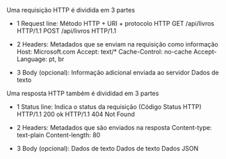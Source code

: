 Uma requisição HTTP é dividida em 3 partes
 - 1 Request line: Método HTTP + URI + protocolo HTTP
    GET /api/livros HTTP/1.1
    POST /api/livros HTTP/1.1

 - 2 Headers: Metadados que se enviam na requisição como informação
    Host: Microsoft.com        Accept: text/*
    Cache-Control: no-cache    Accept-Language: pt, br 

 - 3 Body (opcional): Informação adicional enviada ao servidor
    Dados de texto

Uma resposta HTTP também é divididad em 3 partes
 - 1 Status line: Indica o status da requisição (Código Status HTTP)
    HTTP/1.1 200 ok
    HTTP/1.1 404 Not Found

 - 2 Headers: Metadados que são enviados na resposta
    Content-type: text-plain
    Content-length: 80

 - 3 Body (opcional): Dados de texto
    Dados de texto
    Dados JSON
    